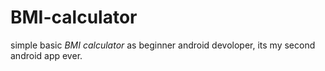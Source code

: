 # BMI-calculator
simple basic *BMI calculator* as beginner android devoloper,
its my second android app ever.
